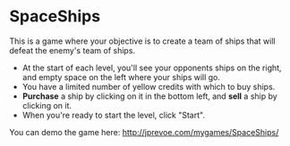 # SpaceShips
This is a game where your objective is to create a team of ships that will defeat the enemy's team of ships.

- At the start of each level, you'll see your opponents ships on the right, and empty space on the left where your ships will go.
- You have a limited number of yellow credits with which to buy ships.
- **Purchase** a ship by clicking on it in the bottom left, and **sell** a ship by clicking on it.
- When you're ready to start the level, click "Start".

You can demo the game here: http://jprevoe.com/mygames/SpaceShips/
